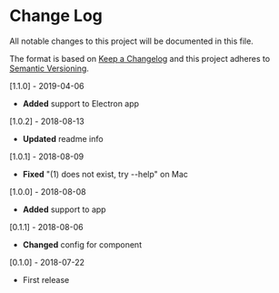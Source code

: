 # Change Log
All notable changes to this project will be documented in this file.

The format is based on [Keep a Changelog](http://keepachangelog.com/)
and this project adheres to [Semantic Versioning](http://semver.org/).

[1.1.0] - 2019-04-06
- **Added** support to Electron app

[1.0.2] - 2018-08-13
- **Updated** readme info

[1.0.1] - 2018-08-09
- **Fixed** "(1) does not exist, try --help" on Mac

[1.0.0] - 2018-08-08
- **Added** support to app

[0.1.1] - 2018-08-06
- **Changed** config for component

[0.1.0] - 2018-07-22
- First release